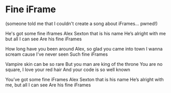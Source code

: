 Fine iFrame
=
(someone told me that I couldn't create a song about iFrames... pwned!)

He's got some fine iframes
Alex Sexton that is his name
He’s alright with me but all I can see
Are his fine iFrames

How long have you been around
Alex, so glad you came into town
I wanna scream cause I've never seen
Such fine iFrames

Vampire skin can be so rare
But you man are king of the throne
You are no square, I love your red hair
And your code is so well known

You’ve got some fine iFrames
Alex Sexton that is his name
He’s alright with me, but all I can see
Are his fine iFrames
